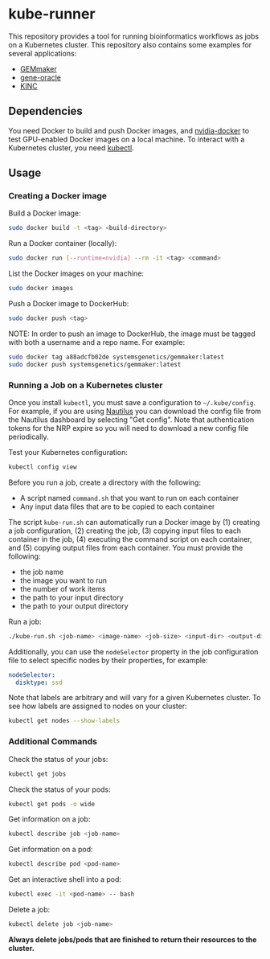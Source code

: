 # kube-runner

This repository provides a tool for running bioinformatics workflows as jobs on a Kubernetes cluster. This repository also contains some examples for several applications:

- [GEMmaker](https://github.com/SystemsGenetics/GEMmaker)
- [gene-oracle](https://github.com/ctargon/gene-oracle)
- [KINC](https://github.com/SystemsGenetics/KINC)

## Dependencies

You need Docker to build and push Docker images, and [nvidia-docker](https://github.com/NVIDIA/nvidia-docker) to test GPU-enabled Docker images on a local machine. To interact with a Kubernetes cluster, you need [kubectl](https://kubernetes.io/docs/tasks/tools/install-kubectl/).

## Usage

### Creating a Docker image

Build a Docker image:
```bash
sudo docker build -t <tag> <build-directory>
```

Run a Docker container (locally):
```bash
sudo docker run [--runtime=nvidia] --rm -it <tag> <command>
```

List the Docker images on your machine:
```bash
sudo docker images
```

Push a Docker image to DockerHub:
```bash
sudo docker push <tag>
```

NOTE: In order to push an image to DockerHub, the image must be tagged with both a username and a repo name. For example:
```bash
sudo docker tag a88adcfb02de systemsgenetics/gemmaker:latest
sudo docker push systemsgenetics/gemmaker:latest
```

### Running a Job on a Kubernetes cluster

Once you install `kubectl`, you must save a configuration to `~/.kube/config`. For example, if you are using [Nautilus](https://nautilus.optiputer.net/) you can download the config file from the Nautilus dashboard by selecting "Get config". Note that authentication tokens for the NRP expire so you will need to download a new config file periodically.

Test your Kubernetes configuration:
```bash
kubectl config view
```

Before you run a job, create a directory with the following:
- A script named `command.sh` that you want to run on each container
- Any input data files that are to be copied to each container

The script `kube-run.sh` can automatically run a Docker image by (1) creating a job configuration, (2) creating the job, (3) copying input files to each container in the job, (4) executing the command script on each container, and (5) copying output files from each container. You must provide the following:
- the job name
- the image you want to run
- the number of work items
- the path to your input directory
- the path to your output directory

Run a job:
```bash
./kube-run.sh <job-name> <image-name> <job-size> <input-dir> <output-dir>
```

Additionally, you can use the `nodeSelector` property in the job configuration file to select specific nodes by their properties, for example:
```yaml
nodeSelector:
  disktype: ssd
```

Note that labels are arbitrary and will vary for a given Kubernetes cluster. To see how labels are assigned to nodes on your cluster:
```bash
kubectl get nodes --show-labels
```

### Additional Commands

Check the status of your jobs:
```bash
kubectl get jobs
```

Check the status of your pods:
```bash
kubectl get pods -o wide
```

Get information on a job:
```bash
kubectl describe job <job-name>
```

Get information on a pod:
```bash
kubectl describe pod <pod-name>
```

Get an interactive shell into a pod:
```bash
kubectl exec -it <pod-name> -- bash
```

Delete a job:
```bash
kubectl delete job <job-name>
```

__Always delete jobs/pods that are finished to return their resources to the cluster.__
